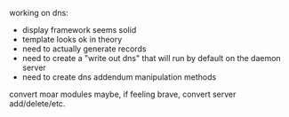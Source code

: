 working on dns:
* display framework seems solid
* template looks ok in theory
* need to actually generate records
* need to create a "write out dns"  that will run by default on the daemon server
* need to create dns addendum manipulation methods

convert moar modules
maybe, if feeling brave, convert server add/delete/etc.
